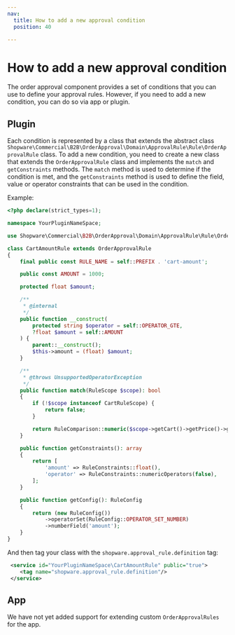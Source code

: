 ```yaml
---
nav:
  title: How to add a new approval condition
  position: 40

---
```


# How to add a new approval condition

The order approval component provides a set of conditions that you can use to define your approval rules. However, if you need to add a new condition, you can do so via app or plugin.

## Plugin

Each condition is represented by a class that extends the abstract class `Shopware\Commercial\B2B\OrderApproval\Domain\ApprovalRule\Rule\OrderApprovalRule` class. To add a new condition, you need to create a new class that extends the `OrderApprovalRule` class and implements the `match` and `getConstraints` methods. The `match` method is used to determine if the condition is met, and the `getConstraints` method is used to define the field, value or operator constraints that can be used in the condition.

Example:

```PHP
<?php declare(strict_types=1);

namespace YourPluginNameSpace;

use Shopware\Commercial\B2B\OrderApproval\Domain\ApprovalRule\Rule\OrderApprovalRule;

class CartAmountRule extends OrderApprovalRule
{
    final public const RULE_NAME = self::PREFIX . 'cart-amount';

    public const AMOUNT = 1000;

    protected float $amount;

    /**
     * @internal
     */
    public function __construct(
        protected string $operator = self::OPERATOR_GTE,
        ?float $amount = self::AMOUNT
    ) {
        parent::__construct();
        $this->amount = (float) $amount;
    }

    /**
     * @throws UnsupportedOperatorException
     */
    public function match(RuleScope $scope): bool
    {
        if (!$scope instanceof CartRuleScope) {
            return false;
        }

        return RuleComparison::numeric($scope->getCart()->getPrice()->getTotalPrice(), $this->amount, $this->operator);
    }

    public function getConstraints(): array
    {
        return [
            'amount' => RuleConstraints::float(),
            'operator' => RuleConstraints::numericOperators(false),
        ];
    }

    public function getConfig(): RuleConfig
    {
        return (new RuleConfig())
            ->operatorSet(RuleConfig::OPERATOR_SET_NUMBER)
            ->numberField('amount');
    }
}
```

And then tag your class with the `shopware.approval_rule.definition` tag:

```XML
 <service id="YourPluginNameSpace\CartAmountRule" public="true">
    <tag name="shopware.approval_rule.definition"/>
 </service>
```

## App

We have not yet added support for extending custom `OrderApprovalRules` for the app.